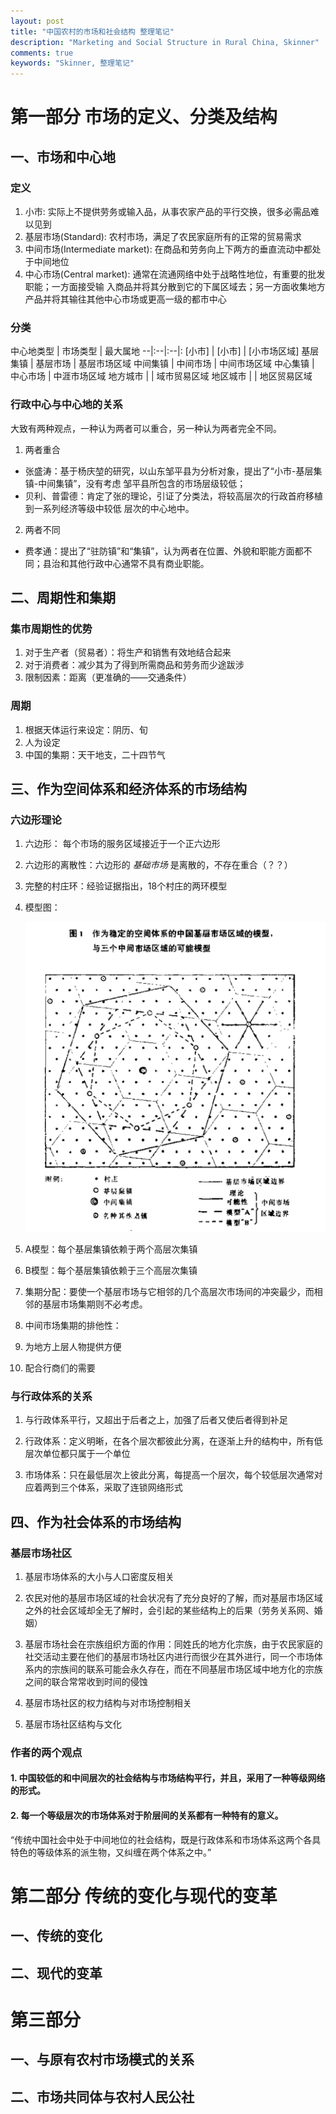 ```yaml
---
layout: post
title: "中国农村的市场和社会结构 整理笔记"
description: "Marketing and Social Structure in Rural China, Skinner"
comments: true
keywords: "Skinner, 整理笔记"
---
```


# 第一部分 市场的定义、分类及结构

## 一、市场和中心地

### 定义

1. 小市: 实际上不提供劳务或输入品，从事农家产品的平行交换，很多必需品难以见到
2. 基层市场(Standard): 农村市场，满足了农民家庭所有的正常的贸易需求
3. 中间市场(Intermediate market): 在商品和劳务向上下两方的垂直流动中都处于中间地位
4. 中心市场(Central market): 通常在流通网络中处于战略性地位，有重要的批发职能；一方面接受输
入商品并将其分散到它的下属区域去；另一方面收集地方产品并将其输往其他中心市场或更高一级的都市中心

### 分类

中心地类型 | 市场类型 | 最大属地
--|:--|:--|:
[小市] | [小市] | [小市场区域]
基层集镇 | 基层市场 | 基层市场区域
中间集镇 | 中间市场 | 中间市场区域
中心集镇 | 中心市场 | 中涯市场区域
地方城市 | | 域市贸易区域
地区城市 | | 地区贸易区域

### 行政中心与中心地的关系

大致有两种观点，一种认为两者可以重合，另一种认为两者完全不同。

1. 两者重合

  + 张盛涛：基于杨庆堃的研究，以山东邹平县为分析对象，提出了“小市-基层集镇-中间集镇”，没有考虑
  邹平县所包含的市场层级较低；
  + 贝利、普雷德：肯定了张的理论，引证了分类法，将较高层次的行政首府移植到一系列经济等级中较低
  层次的中心地中。

2. 两者不同

  + 费孝通：提出了“驻防镇”和“集镇”，认为两者在位置、外貌和职能方面都不同；县治和其他行政中心通常不具有商业职能。


## 二、周期性和集期

### 集市周期性的优势
1. 对于生产者（贸易者）：将生产和销售有效地结合起来
2. 对于消费者：减少其为了得到所需商品和劳务而少途跋涉
3. 限制因素：距离（更准确的——交通条件）

### 周期
1. 根据天体运行来设定：阴历、旬
2. 人为设定
3. 中国的集期：天干地支，二十四节气

## 三、作为空间体系和经济体系的市场结构

### 六边形理论

1. 六边形： 每个市场的服务区域接近于一个正六边形

2. 六边形的离散性：六边形的 *基础市场* 是离散的，不存在重合（？？）

3. 完整的村庄环：经验证据指出，18个村庄的两环模型

4. 模型图：

    ![六边形理论模型图](https://github.com/lemon9604/History_Zone/blob/master/_posts/images/%E5%85%AD%E8%BE%B9%E5%BD%A2%E7%90%86%E8%AE%BA%E5%9F%BA%E6%9C%AC%E6%A8%A1%E5%9E%8B.png)

5. A模型：每个基层集镇依赖于两个高层次集镇

6. B模型：每个基层集镇依赖于三个高层次集镇

7. 集期分配：要使一个基层市场与它相邻的几个高层次市场间的冲突最少，而相邻的基层市场集期则不必考虑。

8. 中间市场集期的排他性：

  1. 为地方上层人物提供方便

  2. 配合行商们的需要

### 与行政体系的关系

1. 与行政体系平行，又超出于后者之上，加强了后者又使后者得到补足

2. 行政体系：定义明晰，在各个层次都彼此分离，在逐渐上升的结构中，所有低层次单位都只属于一个单位

3. 市场体系：只在最低层次上彼此分离，每提高一个层次，每个较低层次通常对应着两到三个体系，采取了连锁网络形式

## 四、作为社会体系的市场结构

### 基层市场社区

1. 基层市场体系的大小与人口密度反相关

2. 农民对他的基层市场区域的社会状况有了充分良好的了解，而对基层市场区域之外的社会区域却全无了解时，会引起的某些结构上的后果（劳务关系网、婚姻）

3. 基层市场社会在宗族组织方面的作用：同姓氏的地方化宗族，由于农民家庭的社交活动主要在他们的基层市场社区内进行而很少在其外进行，同一个市场体系内的宗族间的联系可能会永久存在，而在不同基层市场区域中地方化的宗族之间的联合常常收到时间的侵蚀

4. 基层市场社区的权力结构与对市场控制相关

5. 基层市场社区结构与文化

### 作者的两个观点

#### 1. 中国较低的和中间层次的社会结构与市场结构平行，并且，采用了一种等级网络的形式。

#### 2. 每一个等级层次的市场体系对于阶层间的关系都有一种特有的意义。

“传统中国社会中处于中间地位的社会结构，既是行政体系和市场体系这两个各具特色的等级体系的派生物，又纠缠在两个体系之中。”


# 第二部分 传统的变化与现代的变革

## 一、传统的变化

## 二、现代的变革

# 第三部分

## 一、与原有农村市场模式的关系

## 二、市场共同体与农村人民公社
